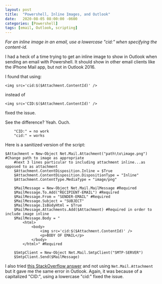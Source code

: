```yaml
---
layout: post
title:  "Powershell, Inline Images, and Outlook"
date:   2020-08-05 08:00:00 -0600
categories: [Powershell]
tags: [email, Outlook, scripting]
---
```


*For an inline image in an email, use a lowercase "cid:" when specifying the content-id.*

I had a heck of a time trying to get an inline image to show in Outlook when sending an email with Powershell. It should show in other email clients like the iPhone Mail app, but not in Outlook 2016.

I found that using:

```posh
<img src='cid:$($Attachment.ContentId)' />
```

instead of

```posh
<img src='CID:$($Attachment.ContentId)' />
```

fixed the issue.

See the difference? Yeah. Ouch.

```posh
    "CID:" = no work
    "cid:" = works
```

Here is a sanitized version of the script:

```posh
$Attachment = New-Object Net.Mail.Attachment("path\to\image.png") #Change path to image as appropriate
    #next 3 lines particular to including attachment inline...as opposed to as attachment
    $Attachment.ContentDisposition.Inline = $True
    $Attachment.ContentDisposition.DispositionType = "Inline"
    $Attachment.ContentType.MediaType = "image/png"

    $MailMessage = New-Object Net.Mail.MailMessage #Required
    $MailMessage.To.Add("RECIPIENT-EMAIL") #Required
    $MailMessage.From = "SENDER-EMAIL" #Required
    $MailMessage.Subject = "SUBJECT"
    $MailMessage.IsBodyHtml = $True
    $MailMessage.Attachments.Add($Attachment) #Required in order to include image inline
    $MailMessage.Body = "
        <html>
            <body>
                <img src='cid:$($Attachment.ContentId)' />
                <p>BODY OF EMAIL</p>
            </body>
        </html>" #Required

    $SmtpClient = New-Object Net.Mail.SmtpClient("SMTP-SERVER")
    $SmtpClient.Send($MailMessage)
```

I also tried [this StackOverflow answer](https://stackoverflow.com/questions/52837468/embed-images-in-email-and-send-via-powershell) and not using `Net.Mail.Attachment` but it gave me the same error in Outlook. Again, it was because of a capitalized "CID:", using a lowercase "cid:" fixed the issue.
